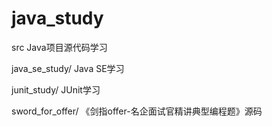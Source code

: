 # java_study
src Java项目源代码学习

java_se_study/      Java SE学习

junit_study/        JUnit学习

sword_for_offer/    《剑指offer-名企面试官精讲典型编程题》源码
